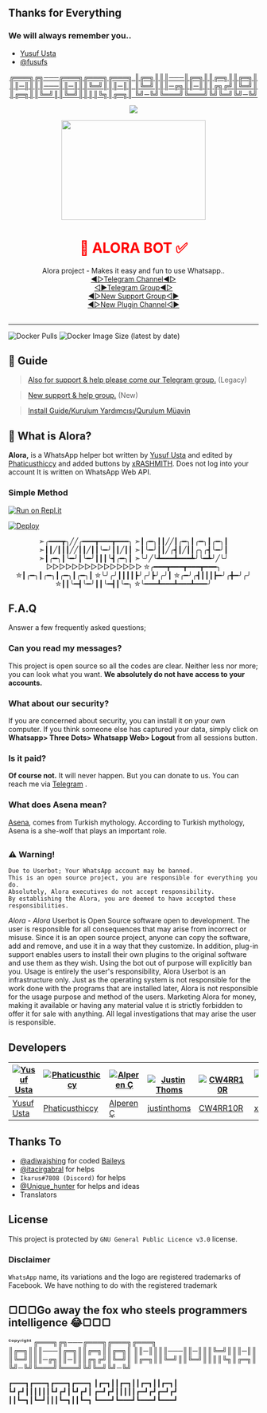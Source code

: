 ## Thanks for Everything 
### We will always remember you..

- [Yusuf Usta](https://github.com/yusufusta)
- [@fusufs](https://t.me/fusufs)

<p align="center">
  <a href="https://github.com/xRASHMITH/YrBot/">
╔═══╗╔╗───╔═══╗╔═══╗╔═══╗
║╔═╗║║║───║╔═╗║║╔═╗║║╔═╗║
║║─║║║║───║║─║║║╚═╝║║║─║║
║╚═╝║║║─╔╗║║─║║║╔╗╔╝║╚═╝║
║╔═╗║║╚═╝║║╚═╝║║║║╚╗║╔═╗║
╚╝─╚╝╚═══╝╚═══╝╚╝╚═╝╚╝─╚╝
</p>

<p align="center">
  <a href="httsp://github.com/phaticusthiccy/WhatsAsenaDuplicated">
    <img src="https://img.shields.io/github/repo-size/phaticusthiccy/WhatsAsenaDuplicated?color=purple&label=Repo%20Size&style=plastic">

  </a>

<div align="center">
  <img src="https://i.ibb.co/xY47y3L/20211210-075024.jpg" width="290" height="200">
  <h1><font color='red'>👸 ALORA BOT ✅</font></h1>
</div>
<p align="center">
   Alora project - Makes it easy and fun to use Whatsapp..
    <br>
        <a href="https://t.me/AloraBotNews">◀▷Telegram Channel◀▷</a> <br>
        <a href="https://t.me/AloraBotSupport">◁▶Telegram Group◀▷</a> <br>
        <a href="https://t.me/AloraBotSupport">◀▷New Support Group◁▶</a> <br>
        <a href="https://t.me/unofficialplugin">◀▷New Plugin Channel◁▶</a> <br> 
    <br>
</p>

----
![Docker Pulls](https://img.shields.io/docker/pulls/fusuf/whatsasena?style=flat-square) ![Docker Image Size (latest by date)](https://img.shields.io/docker/image-size/fusuf/whatsasena?style=flat-square)

## 📢 Guide
> [Also for support & help please come our Telegram group.](https://t.me/AsenaSupport) (Legacy)

> [New support & help group.](https://t.me/asenaremaster) (New)

> [Install Guide/Kurulum Yardımcısı/Qurulum Müavin](https://github.com/phaticusthiccy/WhatsAsenaDuplicated/wiki)

## 🔎 What is Alora?
**Alora,** is a WhatsApp helper bot written by [Yusuf Usta](https://github.com/Quiec) and edited by [Phaticusthiccy](https://github.com/phaticusthiccy) and added buttons by [xRASHMITH](https://github.com/xRASHMITH). Does not log into your account It is written on WhatsApp Web API.

### Simple Method

[![Run on Repl.it](https://repl.it/badge/github/phaticusthiccy/WhatsAsenaDuplicated)](https://repl.it/@phaticusthiccy/WhatsAsena-QR)

[![Deploy](https://www.herokucdn.com/deploy/button.svg)](https://heroku.com/deploy?template=https://github.com/xRASHMITH/YrBot.git)

<div align="center">
➣╭━━━┳╮╱╱╭━━━┳━━━┳━━━╮ 
➣┃╭━╮┃┃╱╱┃╭━╮┃╭━╮┃╭━╮┃   
➣┃┃╱┃┃┃╱╱┃┃╱┃┃╰━╯┃┃╱┃┃ 
➣┃╰━╯┃┃╱╭┫┃╱┃┃╭╮╭┫╰━╯┃ 
➣┃╭━╮┃╰━╯┃╰━╯┃┃┃╰┫╭━╮┃ 
➣╰╯╱╰┻━━━┻━━━┻╯╰━┻╯╱╰╯ 
▷▷▷▷▷▷▷▷▷▷▷▷▷▷▷
✮╭━━━┳━━━┳━━━┳━━━╮ 
✮┃╭━╮┃╭━╮┃╭━╮┃╭━╮┃
✮╰╯╭╯┃┃┃┃┣╯╭╯┣╯╭╯┃
✮╭━╯╭┫┃┃┃┣━╯╭╋━╯╭╯
✮┃┃╰━┫╰━╯┃┃╰━┫┃╰━╮
✮╰━━━┻━━━┻━━━┻━━━╯
</div>

## F.A.Q
Answer a few frequently asked questions;
### Can you read my messages?
This project is open source so all the codes are clear. Neither less nor more; you can look what you want. **We absolutely do not have access to your accounts.**

### What about our security?
If you are concerned about security, you can install it on your own computer. If you think someone else has captured your data, simply click on **Whatsapp> Three Dots> Whatsapp Web> Logout** from all sessions button.

### Is it paid?
**Of course not.** It will never happen. But you can donate to us. You can reach me via [Telegram](https://t.me/fusuf) .

### What does Asena mean?
[Asena](https://tr.wikipedia.org/wiki/Asena), comes from Turkish mythology. According to Turkish mythology, Asena is a she-wolf that plays an important role.

##

### ⚠️ Warning! 
```
Due to Userbot; Your WhatsApp account may be banned.
This is an open source project, you are responsible for everything you do. 
Absolutely, Alora executives do not accept responsibility.
By establishing the Alora, you are deemed to have accepted these responsibilities.
```

   <p>
<i>Alora</i> - <i>Alora</i> Userbot is Open Source software open to development. 
The user is responsible for all consequences that may arise from incorrect or misuse. 
Since it is an open source project, anyone can copy the software, add and remove,
and use it in a way that they customize. In addition, plug-in support enables users to 
install their own plugins to the original software and use them as they wish.
Using the bot out of purpose will explicitly ban you.
Usage is entirely the user's responsibility, Alora Userbot is an 
infrastructure only. Just as the operating system is not responsible 
for the work done with the programs that are installed later, Alora 
is not responsible for the usage purpose and method of the users.
Marketing Alora for money, making it available or having any material value
ıt is strictly forbidden to offer it for sale with anything. All legal investigations that may arise
the user is responsible.
</p>





## Developers

[![Yusuf Usta](https://github.com/yusufusta.png?size=100)](https://www.fusuf.codes) | [![Phaticusthiccy](https://github.com/phaticusthiccy.png?size=100)](https://github.com/phaticusthiccy) | [![Alperen Ç](https://github.com/xacnio.png?size=100)](https://github.com/xacnio) | [![Justin Thoms](https://github.com/justinthoms.png?size=100)](https://github.com/justinthoms) | [![CW4RR10R](https://github.com/CW4RR10R.png?size=100)](https://github.com/CW4RR10R) | [![xRASHMITH](https://github.com/xRASHMITH.png?size=100)](https://www.github.com/xRASHMITH)
----|----|----|----|----|----
[Yusuf Usta](https://t.me/fusufs) | [Phaticusthiccy](https://github.com/phaticusthiccy) | [Alperen Ç](https://t.me/xacnio) | [justinthoms](https://t.me/Mr_justinthomas) | [CW4RR10R](https://github.com/CW4RR10R) | [xRASHMITH](https://github.com/xRASHMITH)

## Thanks To
- [@adiwajshing](https://github.com/adiwajshing) for coded [Baileys](https://github.com/adiwajshing/Baileys) 
- [@itacirgabral](https://github.com/itacirgabral) for helps
- `Ikarus#7808 (Discord)` for helps
- [@Unique_hunter](https://t.me/Unique_hunter) for helps and ideas
- Translators


## License
This project is protected by `GNU General Public Licence v3.0` license.

### Disclaimer
`WhatsApp` name, its variations and the logo are registered trademarks of Facebook. We have nothing to do with the registered trademark



<h2>▢▢▢Go away the fox who steels programmers intelligence 😂▢▢▢
</h2>
ᶜᵒᵖʸʳⁱᵍʰᵗ
╔═══╗╔╗───╔═══╗╔═══╗╔═══╗
║╔═╗║║║───║╔═╗║║╔═╗║║╔═╗║
║║─║║║║───║║─║║║╚═╝║║║─║║
║╚═╝║║║─╔╗║║─║║║╔╗╔╝║╚═╝║
║╔═╗║║╚═╝║║╚═╝║║║║╚╗║╔═╗║
╚╝─╚╝╚═══╝╚═══╝╚╝╚═╝╚╝─╚╝

┏━━━┓┏━━━┓┏━━━┓┏━━━┓
┃┏━┓┃┃┏━┓┃┃┏━┓┃┃┏━┓┃
┗┛┏┛┃┃┃┃┃┃┗┛┏┛┃┗┛┏┛┃
┏━┛┏┛┃┃┃┃┃┏━┛┏┛┏━┛┏┛
┃┃┗━┓┃┗━┛┃┃┃┗━┓┃┃┗━┓
┗━━━┛┗━━━┛┗━━━┛┗━━━┛
